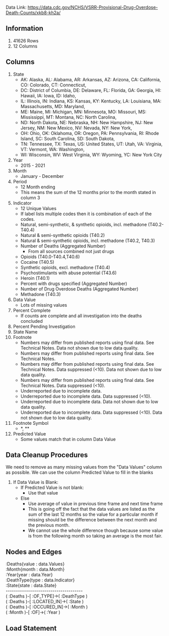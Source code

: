 Data Link: https://data.cdc.gov/NCHS/VSRR-Provisional-Drug-Overdose-Death-Counts/xkb8-kh2a/
## Information
1. 41626 Rows
2. 12 Columns
## Columns
1. State
    - AK: Alaska, AL: Alabama, AR: Arkansas, AZ: Arizona, CA: California, CO: Colorado, CT: Connecticut,
    - DC: District of Columbia, DE: Delaware, FL: Florida, GA: Georgia, HI: Hawaii, IA: Iowa, ID: Idaho,
    - IL: Illinois, IN: Indiana, KS: Kansas, KY: Kentucky, LA: Louisiana, MA: Massachusetts, MD: Maryland,
    - ME: Maine, MI: Michigan, MN: Minnesota, MO: Missouri, MS: Mississippi, MT: Montana, NC: North Carolina,
    - ND: North Dakota, NE: Nebraska, NH: New Hampshire, NJ: New Jersey, NM: New Mexico, NV: Nevada, NY: New York,
    - OH: Ohio, OK: Oklahoma, OR: Oregon, PA: Pennsylvania, RI: Rhode Island, SC: South Carolina, SD: South Dakota,
    - TN: Tennessee, TX: Texas, US: United States, UT: Utah, VA: Virginia, VT: Vermont, WA: Washington, 
    - WI: Wisconsin, WV: West Virginia, WY: Wyoming, YC: New York City
2. Year
    - 2015 - 2021
3. Month
    - January - December
4. Period
    - 12 Month ending
    - This means the sum of the 12 months prior to the month stated in column 3
5. Indicator
    - 12 Unique Values
    - If label lists multiple codes then it is combination of each of the codes.
    - Natural, semi-synthetic, & synthetic opioids, incl. methadone (T40.2-T40.4)
    - Natural & semi-synthetic opioids (T40.2)
    - Natural & semi-synthetic opioids, incl. methadone (T40.2, T40.3)
    - Number of Deaths (Aggregated Number)
      - From all sources combined not just drugs
    - Opioids (T40.0-T40.4,T40.6)
    - Cocaine (T40.5)
    - Synthetic opioids, excl. methadone (T40.4)
    - Psychostimulants with abuse potential (T43.6)
    - Heroin (T40.1)
    - Percent with drugs specified (Aggregated Number)
    - Number of Drug Overdose Deaths (Aggregated Number)
    - Methadone (T40.3)
6. Data Value
    - Lots of missing values
7. Percent Complete
    - If counts are complete and all investigation into the deaths concluded
8. Percent Pending Investigation
9. State Name
10. Footnote
    - Numbers may differ from published reports using final data. See Technical Notes.  Data not shown due to low data quality.
    - Numbers may differ from published reports using final data. See Technical Notes.
    - Numbers may differ from published reports using final data. See Technical Notes.  Data suppressed (<10).  Data not shown due to low data quality.
    - Numbers may differ from published reports using final data. See Technical Notes.  Data suppressed (<10).
    - Underreported due to incomplete data.
    - Underreported due to incomplete data.  Data suppressed (<10).
    - Underreported due to incomplete data.  Data not shown due to low data quality.
    - Underreported due to incomplete data.  Data suppressed (<10).  Data not shown due to low data quality.
11. Footnote Symbol
    - *, **
12. Predicted Value
    - Some values match that in column Data Value
## Data Cleanup Procedures
We need to remove as many missing values from the "Data Values" column as possible. 
We can use the column Predicted Value to fill in the blanks
1. If Data Value is Blank:
    - If Predicted Value is not blank:
        - Use that value
    - Else
        - Use average of value in previous time frame and next time frame
        - This is going off the fact that the data values are listed as the sum of the last 12 months so the value for a particular month if missing should be the difference between the next month and the previous month.
        - We cannot use the whole difference though because some value is from the following month so taking an average is the most fair.
## Nodes and Edges
:Deaths{value : data.Values}<br>
:Month{month : data.Month}<br>
:Year{year : data.Year}<br>
:DeathType{type : data.Indicator}<br>
:State{state : data.State}<br>
--------------------------------------<br>
( :Deaths )-[ :OF_TYPE]->( :DeathType )<br>
( :Deaths )-[ :LOCATED_IN]->( :State )<br>
( :Deaths )-[ :OCCURED_IN]->( :Month )<br>
( :Month )-[ :OF]->( :Year )<br>
## Load Statement
